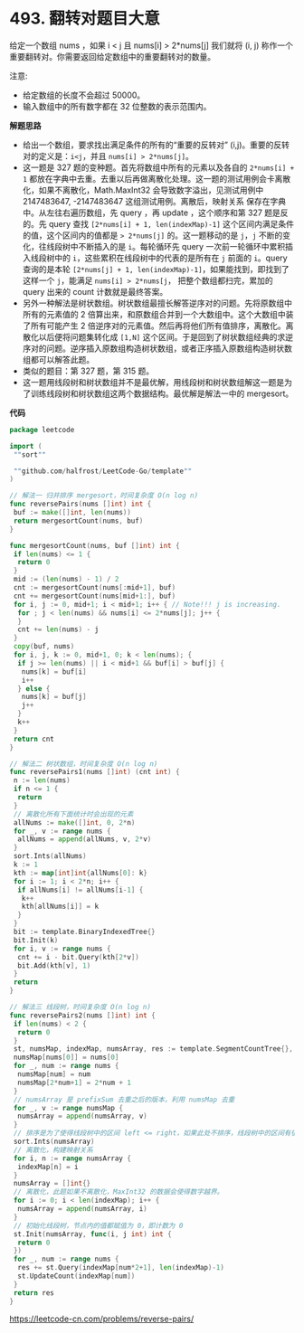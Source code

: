 # 493. 翻转对**题目大意**  

给定一个数组 nums ，如果 i < j 且 nums[i] > 2*nums[j] 我们就将 (i, j) 称作一个重要翻转对。你需要返回给定数组中的重要翻转对的数量。

注意:

- 给定数组的长度不会超过 50000。
- 输入数组中的所有数字都在 32 位整数的表示范围内。

**解题思路**  

- 给出一个数组，要求找出满足条件的所有的“重要的反转对” (i,j)。重要的反转对的定义是：`i<j`，并且 `nums[i] > 2*nums[j]`。
- 这一题是 327 题的变种题。首先将数组中所有的元素以及各自的 `2*nums[i] + 1` 都放在字典中去重。去重以后再做离散化处理。这一题的测试用例会卡离散化，如果不离散化，Math.MaxInt32 会导致数字溢出，见测试用例中 2147483647, -2147483647 这组测试用例。离散后，映射关系 保存在字典中。从左往右遍历数组，先 query ，再 update ，这个顺序和第 327 题是反的。先 query 查找 `[2*nums[i] + 1, len(indexMap)-1]` 这个区间内满足条件的值，这个区间内的值都是 `> 2*nums[j]` 的。这一题移动的是 `j`，`j` 不断的变化，往线段树中不断插入的是 `i`。每轮循环先 query 一次前一轮循环中累积插入线段树中的 `i`，这些累积在线段树中的代表的是所有在 `j` 前面的 `i`。query 查询的是本轮 `[2*nums[j] + 1, len(indexMap)-1]`，如果能找到，即找到了这样一个 `j`，能满足 `nums[i] > 2*nums[j`， 把整个数组都扫完，累加的 query 出来的 count 计数就是最终答案。
- 另外一种解法是树状数组。树状数组最擅长解答逆序对的问题。先将原数组中所有的元素值的 2 倍算出来，和原数组合并到一个大数组中。这个大数组中装了所有可能产生 2 倍逆序对的元素值。然后再将他们所有值排序，离散化。离散化以后便将问题集转化成 `[1,N]` 这个区间。于是回到了树状数组经典的求逆序对的问题。逆序插入原数组构造树状数组，或者正序插入原数组构造树状数组都可以解答此题。
- 类似的题目：第 327 题，第 315 题。
- 这一题用线段树和树状数组并不是最优解，用线段树和树状数组解这一题是为了训练线段树和树状数组这两个数据结构。最优解是解法一中的 mergesort。

**代码**  

```go
package leetcode

import (
 ""sort""

 ""github.com/halfrost/LeetCode-Go/template""
)

// 解法一 归并排序 mergesort，时间复杂度 O(n log n)
func reversePairs(nums []int) int {
 buf := make([]int, len(nums))
 return mergesortCount(nums, buf)
}

func mergesortCount(nums, buf []int) int {
 if len(nums) <= 1 {
  return 0
 }
 mid := (len(nums) - 1) / 2
 cnt := mergesortCount(nums[:mid+1], buf)
 cnt += mergesortCount(nums[mid+1:], buf)
 for i, j := 0, mid+1; i < mid+1; i++ { // Note!!! j is increasing.
  for ; j < len(nums) && nums[i] <= 2*nums[j]; j++ {
  }
  cnt += len(nums) - j
 }
 copy(buf, nums)
 for i, j, k := 0, mid+1, 0; k < len(nums); {
  if j >= len(nums) || i < mid+1 && buf[i] > buf[j] {
   nums[k] = buf[i]
   i++
  } else {
   nums[k] = buf[j]
   j++
  }
  k++
 }
 return cnt
}

// 解法二 树状数组，时间复杂度 O(n log n)
func reversePairs1(nums []int) (cnt int) {
 n := len(nums)
 if n <= 1 {
  return
 }
 // 离散化所有下面统计时会出现的元素
 allNums := make([]int, 0, 2*n)
 for _, v := range nums {
  allNums = append(allNums, v, 2*v)
 }
 sort.Ints(allNums)
 k := 1
 kth := map[int]int{allNums[0]: k}
 for i := 1; i < 2*n; i++ {
  if allNums[i] != allNums[i-1] {
   k++
   kth[allNums[i]] = k
  }
 }
 bit := template.BinaryIndexedTree{}
 bit.Init(k)
 for i, v := range nums {
  cnt += i - bit.Query(kth[2*v])
  bit.Add(kth[v], 1)
 }
 return
}

// 解法三 线段树，时间复杂度 O(n log n)
func reversePairs2(nums []int) int {
 if len(nums) < 2 {
  return 0
 }
 st, numsMap, indexMap, numsArray, res := template.SegmentCountTree{}, make(map[int]int, 0), make(map[int]int, 0), []int{}, 0
 numsMap[nums[0]] = nums[0]
 for _, num := range nums {
  numsMap[num] = num
  numsMap[2*num+1] = 2*num + 1
 }
 // numsArray 是 prefixSum 去重之后的版本，利用 numsMap 去重
 for _, v := range numsMap {
  numsArray = append(numsArray, v)
 }
 // 排序是为了使得线段树中的区间 left <= right，如果此处不排序，线段树中的区间有很多不合法。
 sort.Ints(numsArray)
 // 离散化，构建映射关系
 for i, n := range numsArray {
  indexMap[n] = i
 }
 numsArray = []int{}
 // 离散化，此题如果不离散化，MaxInt32 的数据会使得数字越界。
 for i := 0; i < len(indexMap); i++ {
  numsArray = append(numsArray, i)
 }
 // 初始化线段树，节点内的值都赋值为 0，即计数为 0
 st.Init(numsArray, func(i, j int) int {
  return 0
 })
 for _, num := range nums {
  res += st.Query(indexMap[num*2+1], len(indexMap)-1)
  st.UpdateCount(indexMap[num])
 }
 return res
}
```

https://leetcode-cn.com/problems/reverse-pairs/